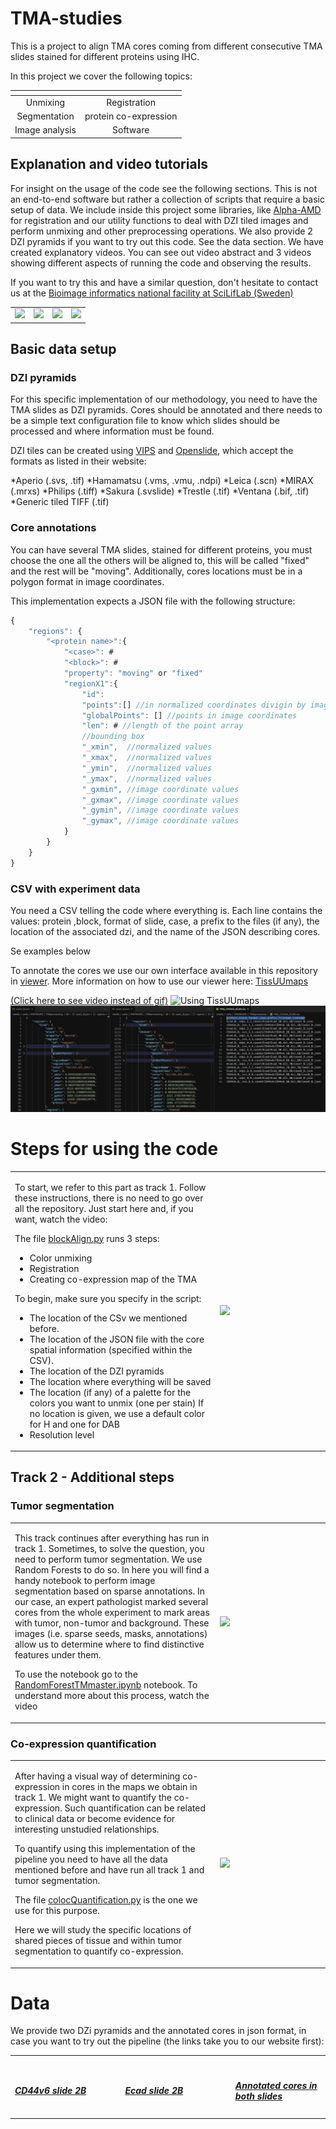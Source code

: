 TMA-studies
===========

This is a project to align TMA cores coming from different consecutive TMA slides stained for different proteins using IHC.

In this project we cover the following topics:

| <!-- -->       | <!-- -->               |
|:--------------:|:----------------------:|
| Unmixing       | Registration           |
| Segmentation   | protein co-expression  |
| Image analysis | Software               |


## Explanation and video tutorials

For insight on the usage of the code see the following sections. This is not an end-to-end software but rather a collection of scripts that require a basic setup of data. We include inside this project some libraries, like [Alpha-AMD](https://github.com/MIDA-group/py_alpha_amd_release) for registration and our utility functions to deal with DZI tiled images and perform unmixing and other preprocessing operations. We also provide 2 DZI pyramids if you want to try out this code. See the data section. We have created explanatory videos. You can see out video abstract and 3 videos showing different aspects of running the code and observing the results.

If you want to try this and have a similar question, don't hesitate to contact us at the [Bioimage informatics national facility at SciLifLab (Sweden)](https://www.scilifelab.se/facilities/bioimage-informatics/)

<table>
    <tr>
        <td width="25%">
            <a href="https://tissuumaps.research.it.uu.se/TMA-studies/">
            <img src="https://tissuumaps.research.it.uu.se/media/images/posters/TMA-studies/videoAbstract.png" />
            </a>
        </td>        
        <td width="25%">
             <a href="https://tissuumaps.research.it.uu.se/howto.html#section-intro">
            <img src="https://tissuumaps.research.it.uu.se/media/images/posters/TMA-studies/Track1.png" />
            </a>
        </td>
        <td width="25%">
             <a href="https://tissuumaps.research.it.uu.se/howto.html#section-using">
            <img src="https://tissuumaps.research.it.uu.se/media/images/posters/TMA-studies/Track2-Tumor.png">
           </a>
        </td> 
        <td width="25%">
             <a href="https://tissuumaps.research.it.uu.se/howto.html#section-using">
            <img src="https://tissuumaps.research.it.uu.se/media/images/posters/TMA-studies/Track2-Quant.png">
           </a>
        </td> 
    </tr>    
</table>

## Basic data setup


### DZI pyramids
For this specific implementation of our methodology, you need to have the TMA slides as DZI pyramids. Cores should be annotated and there needs to be a simple text configuration file to know which slides should be processed and where information must be found.

DZI tiles can be created using [VIPS](https://libvips.github.io/libvips/) and [Openslide](https://openslide.org/), which accept the formats as listed in their website:

*Aperio (.svs, .tif)
*Hamamatsu (.vms, .vmu, .ndpi)
*Leica (.scn)
*MIRAX (.mrxs)
*Philips (.tiff)
*Sakura (.svslide)
*Trestle (.tif)
*Ventana (.bif, .tif)
*Generic tiled TIFF (.tif)

### Core annotations

You can have several TMA slides, stained for different proteins, you must choose the one all the others will be aligned to, this will be called "fixed" and the rest will be "moving". Additionally, cores locations must be in a polygon format in image coordinates.

This implementation expects a JSON file with the following structure:

```javascript
{
    "regions": {
        "<protein name>":{
            "<case>": #
            "<block>": #
            "property": "moving" or "fixed"
            "regionX1":{
                "id":
                "points":[] //in normalized coordinates divigin by image width
                "globalPoints": [] //points in image coordinates
                "len": # //length of the point array
                //bounding box
                "_xmin",  //normalized values
                "_xmax",  //normalized values
                "_ymin",  //normalized values
                "_ymax",  //normalized values
                "_gxmin", //image coordinate values
                "_gxmax", //image coordinate values
                "_gymin", //image coordinate values
                "_gymax", //image coordinate values                
            }
        }
    }
}
```

### CSV with experiment data

You need a CSV telling the code where everything is. Each line contains the values: protein ,block, format of slide, case, a prefix to the files (if any), the location of the associated dzi, and the name of the JSON describing cores.

Se examples below

To annotate the cores we use our own interface available in this repository in [viewer](https://github.com/wahlby-lab/TMA-studies/tree/master/viewer). More information on how to use our viewer here: [TissUUmaps](https://github.com/wahlby-lab/TissUUmaps)


[(Click here to see video instead of gif)](https://tissuumaps.research.it.uu.se/TMA-studies/index.html#section-data)
![Using TissUUmaps](https://github.com/wahlby-lab/TMA-studies/blob/master/misc/TissUUmaps.gif)
![JSON and CSV formats](https://github.com/wahlby-lab/TMA-studies/blob/master/misc/JSON-CSV-example.jpg)

Steps for using the code
========================

<table>
    <tr>
        <td width="65%">
            <p>To start, we refer to this part as track 1. Follow these instructions, there is no need to go over all the repository. Just start here and, if you want, watch the video:</p>
            <p>The file <a href="https://github.com/wahlby-lab/TMA-studies/blob/master/blockAlign.py">blockAlign.py</a> runs 3 steps:</p>
            <ul>
                <li>Color unmixing </li>
                <li>Registration </li>
                <li>Creating co-expression map of the TMA </li>
            </ul>
            <p>To begin, make sure you specify in the script: </p>
            <ul>
                <li>The location of the CSv we mentioned before. </li>
                <li>The location of the JSON file with the core spatial information (specified within the CSV). </li>
                <li>The location of the DZI pyramids</li>
                <li>The location where everything will be saved</li>
                <li>The location (if any) of a palette for the colors you want to unmix (one per stain) If no location is given, we use a default color for H and one for DAB </li>
                <li>Resolution level</li>
            </ul>
        </td>       
        <td width="35%">
             <a href="https://tissuumaps.research.it.uu.se/howto.html#section-intro">
            <img src="https://tissuumaps.research.it.uu.se/media/images/posters/TMA-studies/Track1.png" />
            </a>
        </td>
    </tr>    
</table>

## Track 2 - Additional steps


### Tumor segmentation

<table>
    <tr>
        <td width="65%">
            <p>This track continues after everything has run in track 1. Sometimes, to solve the question, you need to perform tumor segmentation. We use Random Forests to do so. In here you will find a handy notebook to perform image segmentation based on sparse annotations. In our case, an expert pathologist marked several cores from the whole experiment to mark areas with tumor, non-tumor and background. These images (i.e. sparse seeds, masks, annotations) allow us to determine where to find distinctive features under them.</p>
            <p>To use the notebook go to the <a href="https://github.com/wahlby-lab/TMA-studies/blob/master/RandomForestTMmaster.ipynb">RandomForestTMmaster.ipynb</a> notebook. To understand more about this process, watch the video</p>
        </td>       
        <td width="35%">
             <a href="https://tissuumaps.research.it.uu.se/howto.html#section-using">
            <img src="https://tissuumaps.research.it.uu.se/media/images/posters/TMA-studies/Track2-Tumor.png">
           </a>
        </td>
    </tr>    
</table>

### Co-expression quantification

<table>
    <tr>
        <td width="65%">
            <p>After having a visual way of determining co-expression in cores in the maps we obtain in track 1. We might want to quantify the co-expression. Such quantification can be related to clinical data or become evidence for interesting unstudied relationships.</p>
            <p>To quantify using this implementation of the pipeline you need to have all the data mentioned before and have run all track 1 and tumor segmentation.</p>
            <p>The file  <a href="https://github.com/wahlby-lab/TMA-studies/blob/master/colocQuantification.py">colocQuantification.py</a> is the one we use for this purpose.</p>
            <p>Here we will study the specific locations of shared pieces of tissue and within tumor segmentation to quantify co-expression. </p>
        </td>       
        <td width="35%">
             <a href="https://tissuumaps.research.it.uu.se/howto.html#section-using">
            <img src="https://tissuumaps.research.it.uu.se/media/images/posters/TMA-studies/Track2-Quant.png">
           </a>
        </td> 
    </tr>    
</table>

Data
==========================

We provide two DZi pyramids and the annotated cores in json format, in case you want to try out the pipeline (the links take you to our website first):
<table>
    <tr>
        <td width="35%">
            <a href="../tissuudata/TMA/CD44v6_2B.7z"><img src="https://tissuumaps.research.it.uu.se//media/images/misc/TMA-studies/CD44v6dzismall.png" width="260px" alt="">
            </a><h5><a href="https://tissuumaps.research.it.uu.se/TMA-studies/#section-data">CD44v6 slide 2B
            </a></h5>
        </td>       
        <td width="35%">
             <a href="../tissuudata/TMA/Ecad_2B.7z"><img src="https://tissuumaps.research.it.uu.se/media/images/misc/TMA-studies/Ecaddzismall.png" width="260px" alt="">
                  </a><h5><a href="https://tissuumaps.research.it.uu.se/TMA-studies/#section-data">Ecad slide 2B
                </a></h5>
        </td> 
        <td width="35%">
             <a href="https://tissuumaps.research.it.uu.se/TMA-studies/#section-data"><img src="https://tissuumaps.research.it.uu.se/media/images/misc/TMA-studies/annotatedTMA.png" width="260px" alt="" />
                  <h5>Annotated cores in both slides
                </a></h5>
        </td> 
    </tr>    
</table>
